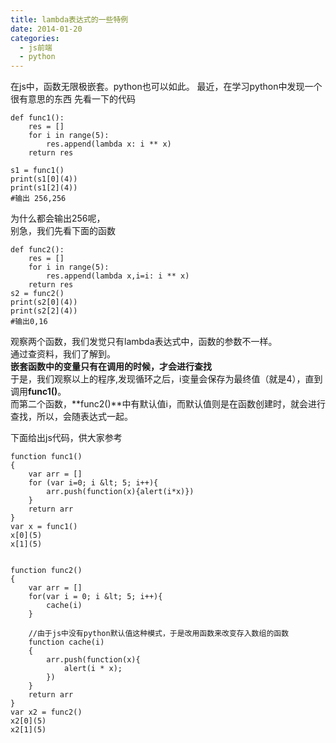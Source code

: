 ```yaml
---
title: lambda表达式的一些特例
date: 2014-01-20
categories:
  - js前端
  - python
---
```

在js中，函数无限极嵌套。python也可以如此。 最近，在学习python中发现一个很有意思的东西 先看一下的代码

```
def func1():
	res = []
	for i in range(5):
		res.append(lambda x: i ** x)
	return res

s1 = func1()
print(s1[0](4))
print(s1[2](4))
#输出 256,256
```

为什么都会输出256呢，  
别急，我们先看下面的函数

```
def func2():
	res = []
	for i in range(5):
		res.append(lambda x,i=i: i ** x)
	return res
s2 = func2()
print(s2[0](4))
print(s2[2](4))
#输出0,16
```

观察两个函数，我们发觉只有lambda表达式中，函数的参数不一样。  
通过查资料，我们了解到。  
**嵌套函数中的变量只有在调用的时候，才会进行查找**  
于是，我们观察以上的程序,发现循环之后，i变量会保存为最终值（就是4），直到调用**func1()**。  
而第二个函数，**func2()**中有默认值i，而默认值则是在函数创建时，就会进行查找，所以，会随表达式一起。

下面给出js代码，供大家参考

```
function func1()
{
    var arr = []
    for (var i=0; i &lt; 5; i++){
        arr.push(function(x){alert(i*x)})
    }
    return arr
}
var x = func1()
x[0](5)
x[1](5)


function func2()
{
    var arr = []
    for(var i = 0; i &lt; 5; i++){
        cache(i)
    }

    //由于js中没有python默认值这种模式，于是改用函数来改变存入数组的函数
    function cache(i)
    {
        arr.push(function(x){
            alert(i * x);
        })
    }
    return arr
}
var x2 = func2()
x2[0](5)
x2[1](5)
```